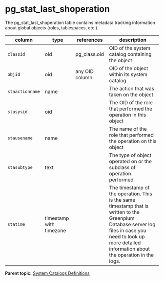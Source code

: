 # pg_stat_last_shoperation 

The pg\_stat\_last\_shoperation table contains metadata tracking information about global objects \(roles, tablespaces, etc.\).

|column|type|references|description|
|------|----|----------|-----------|
|`classid`|oid|pg\_class.oid|OID of the system catalog containing the object|
|`objid`|oid|any OID column|OID of the object within its system catalog|
|`staactionname`|name| |The action that was taken on the object|
|`stasysid`|oid| |The OID of the role that performed the operation in this object |
|`stausename`|name| |The name of the role that performed the operation on this object|
|`stasubtype`|text| |The type of object operated on or the subclass of operation performed|
|`statime`|timestamp with timezone| |The timestamp of the operation. This is the same timestamp that is written to the Greenplum Database server log files in case you need to look up more detailed information about the operation in the logs.|

**Parent topic:** [System Catalogs Definitions](../system_catalogs/catalog_ref-html.html)

